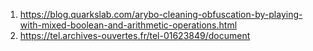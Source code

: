 1. https://blog.quarkslab.com/arybo-cleaning-obfuscation-by-playing-with-mixed-boolean-and-arithmetic-operations.html
2. https://tel.archives-ouvertes.fr/tel-01623849/document
